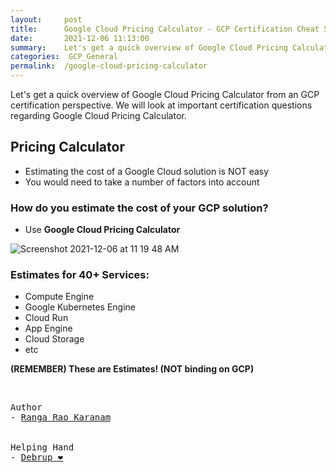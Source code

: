 ```yaml
---
layout:     post
title:      Google Cloud Pricing Calculator - GCP Certification Cheat Sheet
date:       2021-12-06 11:13:00
summary:    Let's get a quick overview of Google Cloud Pricing Calculator from an GCP certification perspective. We will look at important certification questions regarding Google Cloud Pricing Calculator.
categories:  GCP_General
permalink:  /google-cloud-pricing-calculator
---
```


Let's get a quick overview of Google Cloud Pricing Calculator from an GCP certification perspective. We will look at important certification questions regarding Google Cloud Pricing Calculator.

## Pricing Calculator

- Estimating the cost of a Google Cloud solution is NOT easy
- You would need to take a number of factors into account

### How do you estimate the cost of your GCP solution?

   - Use **Google Cloud Pricing Calculator**

![Screenshot 2021-12-06 at 11 19 48 AM](https://user-images.githubusercontent.com/57451228/144794316-a93bc669-e498-41df-9230-276f2e0d9ab0.png)

    
### Estimates for 40+ Services:
- Compute Engine
- Google Kubernetes Engine
- Cloud Run
- App Engine
- Cloud Storage
- etc


**(REMEMBER) These are Estimates! (NOT binding on GCP)**


<BR/>


<pre>
Author
- <a href="https://www.linkedin.com/in/rangakaranam/">Ranga Rao Karanam</a>
<br/>
Helping Hand
- <a href="https://www.linkedin.com/in/debrup-365/">Debrup ❤️</a>
</pre>
